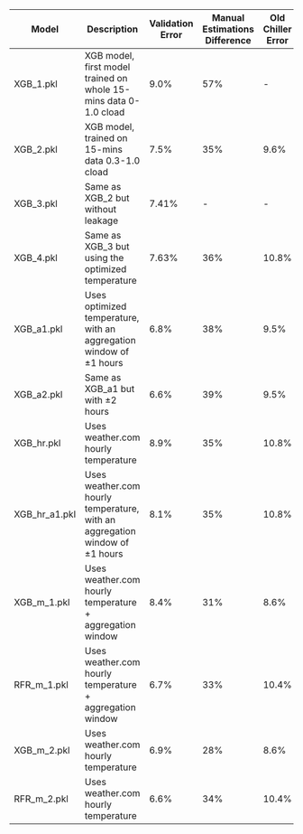 | Model          | Description                                                | Validation Error | Manual Estimations Difference | Old Chiller Error |
|----------------|------------------------------------------------------------|------------------|-------------------------------|------------------|
| XGB_1.pkl      | XGB model, first model trained on whole 15-mins data 0-1.0 cload | 9.0%             | 57%                           | -                |
| XGB_2.pkl      | XGB model, trained on 15-mins data 0.3-1.0 cload           | 7.5%             | 35%                           | 9.6%             |
| XGB_3.pkl      | Same as XGB_2 but without leakage                          | 7.41%            | -                             | -                |
| XGB_4.pkl      | Same as XGB_3 but using the optimized temperature          | 7.63%            | 36%                           | 10.8%            |
| XGB_a1.pkl     | Uses optimized temperature, with an aggregation window of ±1 hours | 6.8%             | 38%                           | 9.5%             |
| XGB_a2.pkl     | Same as XGB_a1 but with ±2 hours                           | 6.6%             | 39%                           | 9.5%             |
| XGB_hr.pkl     | Uses weather.com hourly temperature                        | 8.9%             | 35%                           | 10.8%            |
| XGB_hr_a1.pkl  | Uses weather.com hourly temperature, with an aggregation window of ±1 hours | 8.1%             | 35%                           | 10.8%            |
| XGB_m_1.pkl    | Uses weather.com hourly temperature + aggregation window   | 8.4%             | 31%                           | 8.6%             |
| RFR_m_1.pkl    | Uses weather.com hourly temperature + aggregation window   | 6.7%             | 33%                           | 10.4%            |
| XGB_m_2.pkl    | Uses weather.com hourly temperature                        | 6.9%             | 28%                           | 8.6%             |
| RFR_m_2.pkl    | Uses weather.com hourly temperature                        | 6.6%             | 34%                           | 10.4%            |
